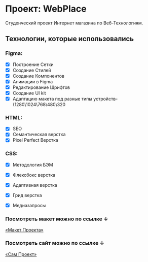 # Проект: WebPlace

Студенческий проект Интернет магазина по Веб-Технологиям.

## Технологии, которые использовались

### Figma:
- [x] Построение Сетки
- [x] Создание Стилей
- [x] Создание Компонентов
- [x] Анимации в Figma
- [x] Редактирование Шрифтов
- [x] Создание UI kit
- [x] Адаптацию макета под разные типы устройств- (1280\1024\768\480\320
### HTML:
- [x] SEO
- [x] Семантическая верстка
- [x] Pixel Perfect Верстка
### CSS:
- [x] Методология БЭМ
- [x] Флексбокс верстка
- [x] Адаптивная верстка
- [x] Грид верстка
- [x] Медиазапросы


### Посмотреть макет можно по ссылке ↓

[«Макет Проекта»](https://www.figma.com/file/zkQfa1xCb2mEgTugprYxf6/WebPlace)


### Посмотреть сайт можно по ссылке ↓

[«Сам Проект»](https://maroonskull.github.io/WebPlace/)
